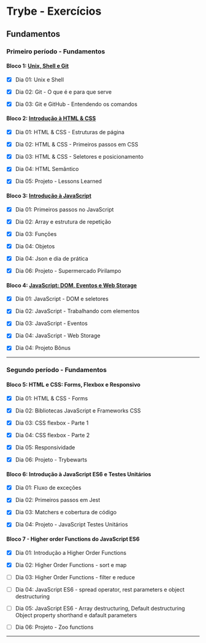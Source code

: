 # Trybe - Exercícios

## Fundamentos

### Primeiro período - Fundamentos
#### Bloco 1: [Unix, Shell e Git](https://github.com/Ludmilact/trybe-exercicios/tree/main/fundamentos/secao-1-unix-shell-git)

- [x] Dia 01: Unix e Shell

- [x] Dia 02: Git - O que é e para que serve

- [x] Dia 03: Git e GitHub -  Entendendo os comandos

#### Bloco 2: [Introdução à HTML & CSS](https://github.com/Ludmilact/trybe-exercicios/tree/main/fundamentos/secao-2-introducao-html-css)
- [x] Dia 01: HTML & CSS - Estruturas de página

- [x] Dia 02: HTML & CSS - Primeiros passos em CSS

- [x] Dia 03: HTML & CSS - Seletores e posicionamento

- [x] Dia 04: HTML Semântico

- [x] Dia 05: Projeto - Lessons Learned

#### Bloco 3: [Introdução à JavaScript](https://github.com/Ludmilact/trybe-exercicios/tree/main/fundamentos/secao-3-introducao-javaScript)
- [X] Dia 01: Primeiros passos no JavaScript

- [X] Dia 02: Array e estrutura de repetição

- [X] Dia 03: Funções

- [X] Dia 04: Objetos

- [X] Dia 04: Json e dia de prática

- [X] Dia 06: Projeto - Supermercado Pirilampo

#### Bloco 4: [JavaScript: DOM, Eventos e Web Storage]()

- [X] Dia 01: JavaScript - DOM e seletores

- [X] Dia 02: JavaScript - Trabalhando com elementos

- [x] Dia 03: JavaScript - Eventos

- [X] Dia 04: JavaScript - Web Storage

- [X] Dia 04: Projeto Bônus
-------

### Segundo período - Fundamentos
#### Bloco 5: HTML e CSS: Forms, Flexbox e Responsivo 

- [X] Dia 01: HTML & CSS - Forms
      
- [X] Dia 02: Bibliotecas JavaScript e Frameworks CSS
      
- [X] Dia 03: CSS flexbox - Parte 1
      
- [X] Dia 04: CSS flexbox - Parte 2
      
- [X] Dia 05: Responsividade
      
- [X] Dia 06: Projeto - Trybewarts

#### Bloco 6: Introdução à JavaScript ES6 e Testes Unitários
- [X] Dia 01: Fluxo de exceções
    
- [X] Dia 02: Primeiros passos em Jest
      
- [X] Dia 03: Matchers e cobertura de código
      
- [x] Dia 04: Projeto - JavaScript Testes Unitários

#### Bloco 7 - Higher order Functions do JavaScript ES6
- [X] Dia 01: Introdução a Higher Order Functions
      
- [X] Dia 02: Higher Order Functions - sort e map
      
- [ ] Dia 03: Higher Order Functions - filter e reduce
      
- [ ] Dia 04: JavaScript ES6 - spread operator, rest parameters e object destructuring
      
- [ ] Dia 05: JavaScript ES6 - Array destructuring, Default destructuring Object property shorthand e dafault parameters
      
- [ ] Dia 06: Projeto - Zoo functions
---------
